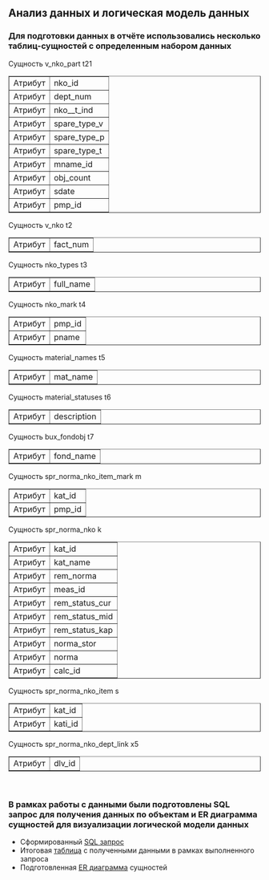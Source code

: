## Анализ данных и логическая модель данных

### Для подготовки данных в отчёте использовались несколько таблиц-сущностей с определенным набором данных

Сущность v_nko_part t21
<html><body>
<table border='1'>
<tr><td>Атрибут</td><td>nko_id</td></tr>
<tr><td>Атрибут</td><td>dept_num</td></tr>
<tr><td>Атрибут</td><td>nko__t_ind</td></tr>
<tr><td>Атрибут</td><td>spare_type_v</td></tr>
<tr><td>Атрибут</td><td>spare_type_p</td></tr>
<tr><td>Атрибут</td><td>spare_type_t</td></tr>
<tr><td>Атрибут</td><td>mname_id</td></tr>
<tr><td>Атрибут</td><td>obj_count</td></tr>
<tr><td>Атрибут</td><td>sdate</td></tr>
<tr><td>Атрибут</td><td>pmp_id</td></tr>
</table>

Сущность v_nko t2
<table border='1'>
<tr><td>Атрибут</td><td>fact_num</td></tr>
</table>

Сущность nko_types t3
<table border='1'>
<tr><td>Атрибут</td><td>full_name</td></tr>
</table>

Сущность nko_mark t4
<table border='1'>
<tr><td>Атрибут</td><td>pmp_id</td></tr>
<tr><td>Атрибут</td><td>pname</td></tr>
</table>

Сущность material_names t5
<table border='1'>
<tr><td>Атрибут</td><td>mat_name</td></tr>
</table>

Сущность material_statuses t6
<table border='1'>
<tr><td>Атрибут</td><td>description</td></tr>
</table>
Сущность bux_fondobj t7
<table border='1'>
<tr><td>Атрибут</td><td>fond_name</td></tr>
</table>

Сущность spr_norma_nko_item_mark m
<table border='1'>
<tr><td>Атрибут</td><td>kat_id</td></tr>
<tr><td>Атрибут</td><td>pmp_id</td></tr>
</table>

Сущность spr_norma_nko k
<table border='1'>
<tr><td>Атрибут</td><td>kat_id</td></tr>
<tr><td>Атрибут</td><td>kat_name</td></tr>
<tr><td>Атрибут</td><td>rem_norma</td></tr>
<tr><td>Атрибут</td><td>meas_id</td></tr>
<tr><td>Атрибут</td><td>rem_status_cur</td></tr>
<tr><td>Атрибут</td><td>rem_status_mid</td></tr>
<tr><td>Атрибут</td><td>rem_status_kap</td></tr>
<tr><td>Атрибут</td><td>norma_stor</td></tr>
<tr><td>Атрибут</td><td>norma</td></tr>
<tr><td>Атрибут</td><td>calc_id</td></tr>
</table>

Сущность spr_norma_nko_item s
<table border='1'>
<tr><td>Атрибут</td><td>kat_id</td></tr>
<tr><td>Атрибут</td><td>kati_id</td></tr>
</table>

Сущность spr_norma_nko_dept_link x5
<table border='1'>
<tr><td>Атрибут</td><td>dlv_id</td></tr>
</table>
<br>
</body></html>

### В рамках работы с данными были подготовлены SQL запрос для получения данных по объектам и ER диаграмма сущностей для визуализации логической модели данных

- Cформированный [SQL запрос]()
- Итоговая [таблица]() с полученными данными в рамках выполненного запроса
- Подготовленная [ER диаграмма]() сущностей
